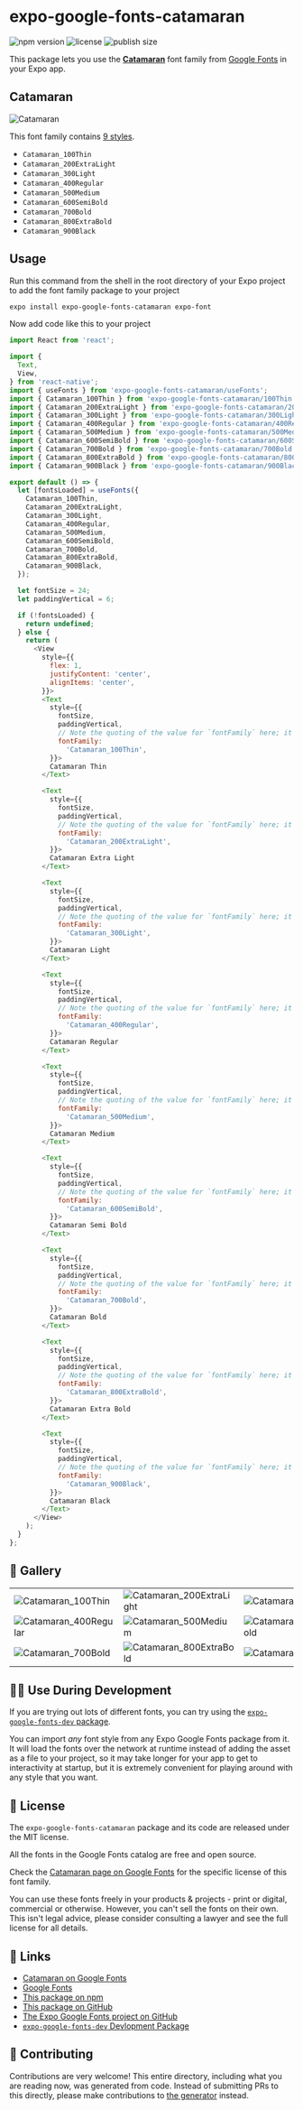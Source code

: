 # expo-google-fonts-catamaran

![npm version](https://flat.badgen.net/npm/v/expo-google-fonts-catamaran)
![license](https://flat.badgen.net/github/license/expo/google-fonts)
![publish size](https://flat.badgen.net/packagephobia/install/expo-google-fonts-catamaran)

This package lets you use the [**Catamaran**](https://fonts.google.com/specimen/Catamaran) font family from [Google Fonts](https://fonts.google.com/) in your Expo app.

## Catamaran

![Catamaran](./font-family.png)

This font family contains [9 styles](#-gallery).

- `Catamaran_100Thin`
- `Catamaran_200ExtraLight`
- `Catamaran_300Light`
- `Catamaran_400Regular`
- `Catamaran_500Medium`
- `Catamaran_600SemiBold`
- `Catamaran_700Bold`
- `Catamaran_800ExtraBold`
- `Catamaran_900Black`

## Usage

Run this command from the shell in the root directory of your Expo project to add the font family package to your project
```sh
expo install expo-google-fonts-catamaran expo-font
```

Now add code like this to your project
```js
import React from 'react';

import {
  Text,
  View,
} from 'react-native';
import { useFonts } from 'expo-google-fonts-catamaran/useFonts';
import { Catamaran_100Thin } from 'expo-google-fonts-catamaran/100Thin';
import { Catamaran_200ExtraLight } from 'expo-google-fonts-catamaran/200ExtraLight';
import { Catamaran_300Light } from 'expo-google-fonts-catamaran/300Light';
import { Catamaran_400Regular } from 'expo-google-fonts-catamaran/400Regular';
import { Catamaran_500Medium } from 'expo-google-fonts-catamaran/500Medium';
import { Catamaran_600SemiBold } from 'expo-google-fonts-catamaran/600SemiBold';
import { Catamaran_700Bold } from 'expo-google-fonts-catamaran/700Bold';
import { Catamaran_800ExtraBold } from 'expo-google-fonts-catamaran/800ExtraBold';
import { Catamaran_900Black } from 'expo-google-fonts-catamaran/900Black';

export default () => {
  let [fontsLoaded] = useFonts({
    Catamaran_100Thin,
    Catamaran_200ExtraLight,
    Catamaran_300Light,
    Catamaran_400Regular,
    Catamaran_500Medium,
    Catamaran_600SemiBold,
    Catamaran_700Bold,
    Catamaran_800ExtraBold,
    Catamaran_900Black,
  });

  let fontSize = 24;
  let paddingVertical = 6;

  if (!fontsLoaded) {
    return undefined;
  } else {
    return (
      <View
        style={{
          flex: 1,
          justifyContent: 'center',
          alignItems: 'center',
        }}>
        <Text
          style={{
            fontSize,
            paddingVertical,
            // Note the quoting of the value for `fontFamily` here; it expects a string!
            fontFamily:
              'Catamaran_100Thin',
          }}>
          Catamaran Thin
        </Text>

        <Text
          style={{
            fontSize,
            paddingVertical,
            // Note the quoting of the value for `fontFamily` here; it expects a string!
            fontFamily:
              'Catamaran_200ExtraLight',
          }}>
          Catamaran Extra Light
        </Text>

        <Text
          style={{
            fontSize,
            paddingVertical,
            // Note the quoting of the value for `fontFamily` here; it expects a string!
            fontFamily:
              'Catamaran_300Light',
          }}>
          Catamaran Light
        </Text>

        <Text
          style={{
            fontSize,
            paddingVertical,
            // Note the quoting of the value for `fontFamily` here; it expects a string!
            fontFamily:
              'Catamaran_400Regular',
          }}>
          Catamaran Regular
        </Text>

        <Text
          style={{
            fontSize,
            paddingVertical,
            // Note the quoting of the value for `fontFamily` here; it expects a string!
            fontFamily:
              'Catamaran_500Medium',
          }}>
          Catamaran Medium
        </Text>

        <Text
          style={{
            fontSize,
            paddingVertical,
            // Note the quoting of the value for `fontFamily` here; it expects a string!
            fontFamily:
              'Catamaran_600SemiBold',
          }}>
          Catamaran Semi Bold
        </Text>

        <Text
          style={{
            fontSize,
            paddingVertical,
            // Note the quoting of the value for `fontFamily` here; it expects a string!
            fontFamily:
              'Catamaran_700Bold',
          }}>
          Catamaran Bold
        </Text>

        <Text
          style={{
            fontSize,
            paddingVertical,
            // Note the quoting of the value for `fontFamily` here; it expects a string!
            fontFamily:
              'Catamaran_800ExtraBold',
          }}>
          Catamaran Extra Bold
        </Text>

        <Text
          style={{
            fontSize,
            paddingVertical,
            // Note the quoting of the value for `fontFamily` here; it expects a string!
            fontFamily:
              'Catamaran_900Black',
          }}>
          Catamaran Black
        </Text>
      </View>
    );
  }
};

```

## 🔡 Gallery


||||
|-|-|-|
|![Catamaran_100Thin](.//100Thin/Catamaran_100Thin.ttf.png)|![Catamaran_200ExtraLight](.//200ExtraLight/Catamaran_200ExtraLight.ttf.png)|![Catamaran_300Light](.//300Light/Catamaran_300Light.ttf.png)||
|![Catamaran_400Regular](.//400Regular/Catamaran_400Regular.ttf.png)|![Catamaran_500Medium](.//500Medium/Catamaran_500Medium.ttf.png)|![Catamaran_600SemiBold](.//600SemiBold/Catamaran_600SemiBold.ttf.png)||
|![Catamaran_700Bold](.//700Bold/Catamaran_700Bold.ttf.png)|![Catamaran_800ExtraBold](.//800ExtraBold/Catamaran_800ExtraBold.ttf.png)|![Catamaran_900Black](.//900Black/Catamaran_900Black.ttf.png)||


## 👩‍💻 Use During Development

If you are trying out lots of different fonts, you can try using the [`expo-google-fonts-dev` package](https://github.com/freeboub/google-fonts/tree/master/font-packages/dev#readme).

You can import *any* font style from any Expo Google Fonts package from it. It will load the fonts
over the network at runtime instead of adding the asset as a file to your project, so it may take longer
for your app to get to interactivity at startup, but it is extremely convenient
for playing around with any style that you want.

## 📖 License

The `expo-google-fonts-catamaran` package and its code are released under the MIT license.

All the fonts in the Google Fonts catalog are free and open source.

Check the [Catamaran page on Google Fonts](https://fonts.google.com/specimen/Catamaran) for the specific license of this font family.

You can use these fonts freely in your products & projects - print or digital, commercial or otherwise. However, you can't sell the fonts on their own. This isn't legal advice, please consider consulting a lawyer and see the full license for all details.

## 🔗 Links

- [Catamaran on Google Fonts](https://fonts.google.com/specimen/Catamaran)
- [Google Fonts](https://fonts.google.com/)
- [This package on npm](https://www.npmjs.com/package/expo-google-fonts-catamaran)
- [This package on GitHub](https://github.com/freeboub/google-fonts/tree/master/font-packages/catamaran)
- [The Expo Google Fonts project on GitHub](https://github.com/freeboub/google-fonts)
- [`expo-google-fonts-dev` Devlopment Package](https://github.com/freeboub/google-fonts/tree/master/font-packages/dev)

## 🤝 Contributing

Contributions are very welcome! This entire directory, including what you are reading now, was generated from code. Instead of submitting PRs to this directly, please make contributions to [the generator](https://github.com/freeboub/google-fonts/tree/master/packages/generator) instead.
